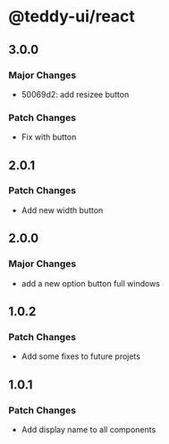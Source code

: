 # @teddy-ui/react

## 3.0.0

### Major Changes

- 50069d2: add resizee button

### Patch Changes

- Fix with button

## 2.0.1

### Patch Changes

- Add new width button

## 2.0.0

### Major Changes

- add a new option button full windows

## 1.0.2

### Patch Changes

- Add some fixes to future projets

## 1.0.1

### Patch Changes

- Add display name to all components

